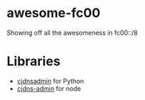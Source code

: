 # awesome-fc00
Showing off all the awesomeness in fc00::/8

# Libraries

* [cjdnsadmin](https://pypi.python.org/pypi/cjdnsadmin) for Python
* [cjdns-admin](https://www.npmjs.com/package/cjdns-admin) for node
